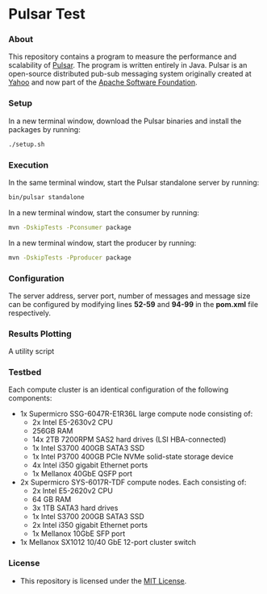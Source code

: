 # Pulsar Test
### About
This repository contains a program to measure the performance and scalability of [Pulsar](http://pulsar.incubator.apache.org/). The program is written entirely in Java. Pulsar is an open-source distributed pub-sub messaging system originally created at [Yahoo](https://developer.yahoo.com/open-source/) and now part of the [Apache Software Foundation](https://apache.org/).

### Setup
In a new terminal window, download the Pulsar binaries and install the packages by running:
```Bash
./setup.sh
```

### Execution
In the same terminal window, start the Pulsar standalone server by running:
```Bash
bin/pulsar standalone
```
In a new terminal window, start the consumer by running:
```Bash
mvn -DskipTests -Pconsumer package
```
In a new terminal window, start the producer by running:
```Bash
mvn -DskipTests -Pproducer package
```

### Configuration
The server address, server port, number of messages and message size can be configured by modifying lines **52-59** and **94-99** in the **pom.xml** file respectively.

### Results Plotting
A utility script 

### Testbed
Each compute cluster is an identical configuration of the following components:

- 1x Supermicro SSG-6047R-E1R36L large compute node consisting of:
  - 2x Intel E5-2630v2 CPU
  - 256GB RAM
  - 14x 2TB 7200RPM SAS2 hard drives (LSI HBA-connected)
  - 1x Intel S3700 400GB SATA3 SSD
  - 1x Intel P3700 400GB PCIe NVMe solid-state storage device
  - 4x Intel i350 gigabit Ethernet ports
  - 1x Mellanox 40GbE QSFP port
- 2x Supermicro SYS-6017R-TDF compute nodes. Each consisting of:
  - 2x Intel E5-2620v2 CPU
  - 64 GB RAM
  - 3x 1TB SATA3 hard drives
  - 1x Intel S3700 200GB SATA3 SSD
  - 2x Intel i350 gigabit Ethernet ports
  - 1x Mellanox 10GbE SFP port
- 1x Mellanox SX1012 10/40 GbE 12-port cluster switch

### License
* This repository is licensed under the [MIT License](https://github.com/elailai94/pulsar-test/blob/master/LICENSE.md).
